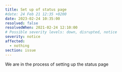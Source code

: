 ```yaml
---
title: Set up of status page
#date: 24 Feb 21 12:35 +0200
date: 2023-02-24 10:35:00
resolved: false
resolvedWhen: 2021-02-24 12:10:00
# Possible severity levels: down, disrupted, notice
severity: notice
affected:
  - nothing
section: issue
---
```


We are in the process of setting up the status page
